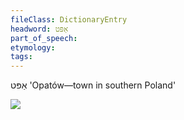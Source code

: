 ```yaml
---
fileClass: DictionaryEntry
headword: אַפּט
part_of_speech: 
etymology: 
tags: 
---
```

אַפּט
'Opatów—town in southern Poland'

![](https://ia902902.us.archive.org/9/items/Yiddish-Dialect-Maps/Herzog2-8-InfluenceOfApt-26.jpg)
